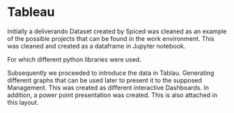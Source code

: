 # Tableau

Initially a deliverando Dataset created by Spiced was cleaned as an example of the possible projects that can be found in the work environment. This was cleaned and created as a dataframe in Jupyter notebook.

For which different python libraries were used.

Subsequently we proceeded to introduce the data in Tablau. Generating different graphs that can be used later to present it to the supposed Management. This was created as different interactive Dashboards. In addition, a power point presentation was created. This is also attached in this layout.
